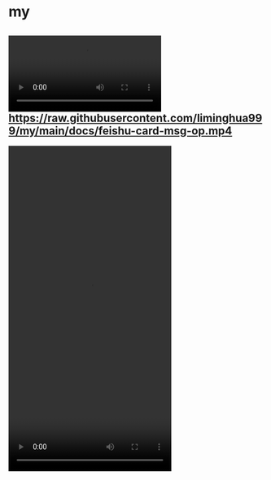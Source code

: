 # my

![](./docs/feishu-card-msg-op.mp4)
https://raw.githubusercontent.com/liminghua999/my/main/docs/feishu-card-msg-op.mp4
---
<html>
  <head>
    <title>My Webpage</title>
  </head>
  <body>
    <video width="320" height="640" controls>
      <source src="[./docs/feishu-card-msg-op.mp4](https://raw.githubusercontent.com/liminghua999/my/main/docs/feishu-card-msg-op.mp4)" type="video/mp4">
    </video>
  </body>
</html>


